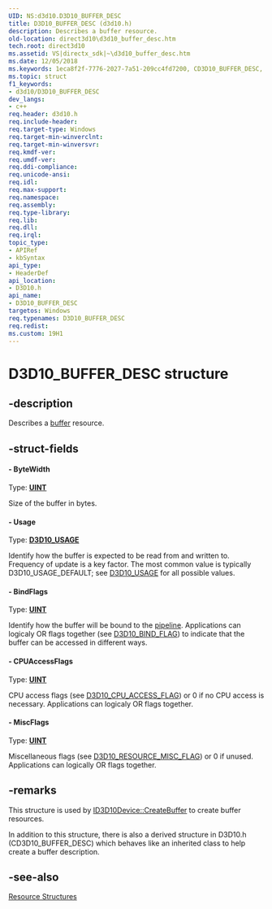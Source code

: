 ```yaml
---
UID: NS:d3d10.D3D10_BUFFER_DESC
title: D3D10_BUFFER_DESC (d3d10.h)
description: Describes a buffer resource.
old-location: direct3d10\d3d10_buffer_desc.htm
tech.root: direct3d10
ms.assetid: VS|directx_sdk|~\d3d10_buffer_desc.htm
ms.date: 12/05/2018
ms.keywords: 1eca8f2f-7776-2027-7a51-209cc4fd7200, CD3D10_BUFFER_DESC, D3D10_BUFFER_DESC, D3D10_BUFFER_DESC structure [Direct3D 10], d3d10/D3D10_BUFFER_DESC, direct3d10.d3d10_buffer_desc
ms.topic: struct
f1_keywords:
- d3d10/D3D10_BUFFER_DESC
dev_langs:
- c++
req.header: d3d10.h
req.include-header: 
req.target-type: Windows
req.target-min-winverclnt: 
req.target-min-winversvr: 
req.kmdf-ver: 
req.umdf-ver: 
req.ddi-compliance: 
req.unicode-ansi: 
req.idl: 
req.max-support: 
req.namespace: 
req.assembly: 
req.type-library: 
req.lib: 
req.dll: 
req.irql: 
topic_type:
- APIRef
- kbSyntax
api_type:
- HeaderDef
api_location:
- D3D10.h
api_name:
- D3D10_BUFFER_DESC
targetos: Windows
req.typenames: D3D10_BUFFER_DESC
req.redist: 
ms.custom: 19H1
---
```


# D3D10_BUFFER_DESC structure


## -description


Describes a <a href="https://docs.microsoft.com/windows/desktop/direct3d10/d3d10-graphics-programming-guide-resources-types">buffer</a> resource.


## -struct-fields




#### - ByteWidth

Type: <b><a href="https://docs.microsoft.com/windows/desktop/WinProg/windows-data-types">UINT</a></b>

Size of the buffer in bytes.


#### - Usage

Type: <b><a href="https://docs.microsoft.com/windows/desktop/api/d3d10/ne-d3d10-d3d10_usage">D3D10_USAGE</a></b>

Identify how the buffer is expected to be read from and written to. Frequency of update is a key factor. The most common value is typically D3D10_USAGE_DEFAULT; see <a href="https://docs.microsoft.com/windows/desktop/api/d3d10/ne-d3d10-d3d10_usage">D3D10_USAGE</a> for all possible values.


#### - BindFlags

Type: <b><a href="https://docs.microsoft.com/windows/desktop/WinProg/windows-data-types">UINT</a></b>

Identify how the buffer will be bound to the <a href="https://docs.microsoft.com/windows/desktop/direct3d10/d3d10-graphics-programming-guide-pipeline-stages">pipeline</a>. Applications can logicaly OR flags together (see <a href="https://docs.microsoft.com/windows/desktop/api/d3d10/ne-d3d10-d3d10_bind_flag">D3D10_BIND_FLAG</a>) to indicate that the buffer can be accessed in different ways.


#### - CPUAccessFlags

Type: <b><a href="https://docs.microsoft.com/windows/desktop/WinProg/windows-data-types">UINT</a></b>

CPU access flags (see <a href="https://docs.microsoft.com/windows/desktop/api/d3d10/ne-d3d10-d3d10_cpu_access_flag">D3D10_CPU_ACCESS_FLAG</a>) or 0 if no CPU access is necessary. Applications can logicaly OR flags together.


#### - MiscFlags

Type: <b><a href="https://docs.microsoft.com/windows/desktop/WinProg/windows-data-types">UINT</a></b>

Miscellaneous flags (see <a href="https://docs.microsoft.com/windows/desktop/api/d3d10/ne-d3d10-d3d10_resource_misc_flag">D3D10_RESOURCE_MISC_FLAG</a>) or 0 if unused. Applications can logically OR flags together.


## -remarks



This structure is used by <a href="https://docs.microsoft.com/windows/desktop/api/d3d10/nf-d3d10-id3d10device-createbuffer">ID3D10Device::CreateBuffer</a> to create buffer resources.

In addition to this structure, there is also a derived structure in D3D10.h (CD3D10_BUFFER_DESC) which behaves like an inherited class to help create a buffer description.




## -see-also




<a href="https://docs.microsoft.com/windows/desktop/direct3d10/d3d10-graphics-reference-resource-structures">Resource Structures</a>
 

 

